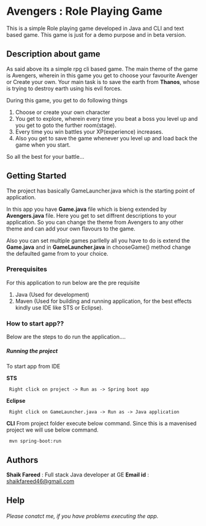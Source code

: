 # Avengers : Role Playing Game  

This is a simple Role playing game developed in Java and CLI and text based game. This game is just for a demo purpose and in beta version.

## Description about game

As said above its a simple rpg cli based game. The main theme of the game is Avengers, wherein in this game you get to choose your favourite Avenger or Create your own. Your main task is to save the earth from **Thanos**, whose is trying to destroy earth using his evil forces.

During this game, you get to do following things

1. Choose or create your own character
2. You get to explore, wherein every time you beat a boss you level up and you get to goto the further room(stage).
3. Every time you win battles your XP(experience) increases.
4. Also you get to save the game whenever you level up and load back the game when you start.

So all the best for your battle...


## Getting Started

The project has basically GameLauncher.java which is the starting point of application. 

In this app you have **Game.java** file which is bieng extended by **Avengers.java** file. Here you get to set diffrent descriptions to your application. So you can change the theme from Avengers to any other theme and can add your own flavours to the game.

Also you can set multiple games parllelly all you have to do is extend the **Game.java** and in **GameLauncher.java** in chooseGame() method change the defaulted game from to your choice.


### Prerequisites

For this application to run below are the pre requisite

1. Java (Used for development)
2. Maven (Used for building and running application, for the best effects kindly use IDE like STS or Eclipse).

### How to start app??

Below are the steps to do run the application....

##### Running the project

To start app from IDE 

**STS**
```
 Right click on project -> Run as -> Spring boot app
```
**Eclipse**
```
 Right click on GameLauncher.java -> Run as -> Java application
```

**CLI**
From project folder execute below command. Since this is a mavenised project we will use below command.
```
 mvn spring-boot:run
```


## Authors

**Shaik Fareed** : Full stack Java developer at GE
**Email id** : shaikfareed46@gmail.com


## Help

###### Please conatct me, if you have problems executing the app. 



